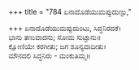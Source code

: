 +++
title = "784 ಏನಾದೊಡೆಯುಮಪ್ಪುದುಣ್ಟು,"

+++
ಏನಾದೊಡೆಯುಮಪ್ಪುದುಂಟು, ಸಿದ್ಧನಿರದಕೆ।  
ಭಾನು ತಣುವಾದನು; ಸೋಮ ಸುಟ್ಟಾನು॥  
ಕ್ಷೋಣಿಯೇ ಕರಗೀತು; ಜಗ ಶೂನ್ಯವಾದೀತು।  
ಮೌನದಲಿ ಸಿದ್ಧನಿರು - ಮಂಕುತಿಮ್ಮ॥  
